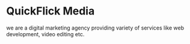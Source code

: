 
# QuickFlick Media

we are a digital marketing agency providing variety of services like web development, video editing etc.